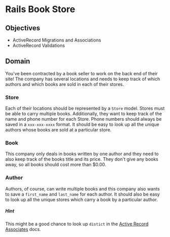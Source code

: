 # Rails Book Store

## Objectives
+ ActiveRecord Migrations and Associations
+ ActiveRecord Validations

## Domain

You've been contracted by a book seller to work on the back end of their site! The company has several locations and needs to keep track of which authors and which books are sold in each of their stores.

### Store

Each of their locations should be represented by a `Store` model. Stores must be able to carry multiple books. Additionally, they want to keep track of the name and phone number for each Store. Phone numbers should always be saved in a `xxx-xxx-xxxx` format. It should be easy to look up all the unique authors whose books are sold at a particular store.

### Book

This company only deals in books written by one author and they need to also keep track of the books title and its price. They don't give any books away, so all books should cost more than $0.00.

### Author

Authors, of course, can write multiple books and this company also wants to save a `first_name` and `last_name` for each author. It should also be easy to look up all the unique stores which carry a book by a particular author.

##### Hint

This might be a good chance to look up `distict` in the [Active Record Associates](https://guides.rubyonrails.org/association_basics.html) docs.
